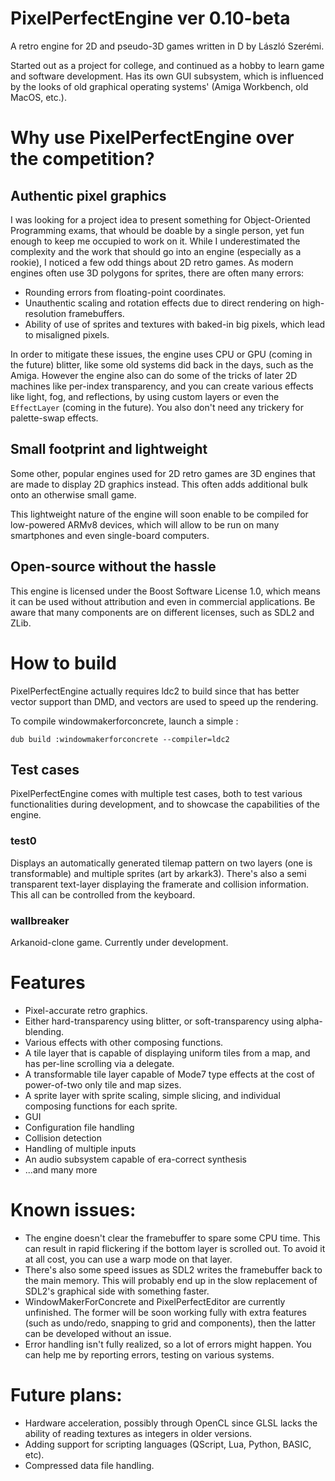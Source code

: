 # PixelPerfectEngine ver 0.10-beta

A retro engine for 2D and pseudo-3D games written in D by László Szerémi.

Started out as a project for college, and continued as a hobby to learn game and software development. Has its own GUI subsystem, 
which is influenced by the looks of old graphical operating systems' (Amiga Workbench, old MacOS, etc.).

# Why use PixelPerfectEngine over the competition?

## Authentic pixel graphics

I was looking for a project idea to present something for Object-Oriented Programming exams, that whould be doable by a 
single person, yet fun enough to keep me occupied to work on it. While I underestimated the complexity and the work that should
go into an engine (especially as a rookie), I noticed a few odd things about 2D retro games. As modern engines often use 3D
polygons for sprites, there are often many errors:

* Rounding errors from floating-point coordinates.
* Unauthentic scaling and rotation effects due to direct rendering on high-resolution framebuffers.
* Ability of use of sprites and textures with baked-in big pixels, which lead to misaligned pixels.

In order to mitigate these issues, the engine uses CPU or GPU (coming in the future) blitter, like some old systems did back
in the days, such as the Amiga. However the engine also can do some of the tricks of later 2D machines like per-index 
transparency, and you can create various effects like light, fog, and reflections, by using custom layers or even the 
`EffectLayer` (coming in the future). You also don't need any trickery for palette-swap effects.

## Small footprint and lightweight

Some other, popular engines used for 2D retro games are 3D engines that are made to display 2D graphics instead. This often
adds additional bulk onto an otherwise small game.

This lightweight nature of the engine will soon enable to be compiled for low-powered ARMv8 devices, which will allow to
be run on many smartphones and even single-board computers.

## Open-source without the hassle

This engine is licensed under the Boost Software License 1.0, which means it can be used without attribution and even in
commercial applications. Be aware that many components are on different licenses, such as SDL2 and ZLib.

# How to build

PixelPerfectEngine actually requires ldc2 to build since that has better vector support than DMD, and vectors are used 
to speed up the rendering.

To compile windowmakerforconcrete, launch a simple :
```
dub build :windowmakerforconcrete --compiler=ldc2
```

## Test cases

PixelPerfectEngine comes with multiple test cases, both to test various functionalities during development, and to 
showcase the capabilities of the engine.

### test0

Displays an automatically generated tilemap pattern on two layers (one is transformable) and multiple sprites (art by
arkark3). There's also a semi transparent text-layer displaying the framerate and collision information. This all can
be controlled from the keyboard.

### wallbreaker

Arkanoid-clone game. Currently under development.

# Features

* Pixel-accurate retro graphics.
* Either hard-transparency using blitter, or soft-transparency using alpha-blending.
* Various effects with other composing functions.
* A tile layer that is capable of displaying uniform tiles from a map, and has per-line scrolling via a delegate.
* A transformable tile layer capable of Mode7 type effects at the cost of power-of-two only tile and map sizes.
* A sprite layer with sprite scaling, simple slicing, and individual composing functions for each sprite.
* GUI
* Configuration file handling
* Collision detection
* Handling of multiple inputs
* An audio subsystem capable of era-correct synthesis
* ...and many more

# Known issues:

* The engine doesn't clear the framebuffer to spare some CPU time. This can result in rapid flickering if the bottom layer is scrolled
out. To avoid it at all cost, you can use a warp mode on that layer.
* There's also some speed issues as SDL2 writes the framebuffer back to the main memory. This will probably end up in the slow 
replacement of SDL2's graphical side with something faster.
* WindowMakerForConcrete and PixelPerfectEditor are currently unfinished. The former will be soon working fully with extra features 
(such as undo/redo, snapping to grid and components), then the latter can be developed without an issue.
* Error handling isn't fully realized, so a lot of errors might happen. You can help me by reporting errors, testing on various 
systems.

# Future plans:

* Hardware acceleration, possibly through OpenCL since GLSL lacks the ability of reading textures as integers in older versions.
* Adding support for scripting languages (QScript, Lua, Python, BASIC, etc).
* Compressed data file handling.

